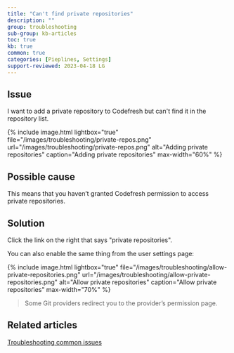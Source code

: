 ```yaml
---
title: "Can't find private repositories"
description: ""
group: troubleshooting
sub-group: kb-articles
toc: true
kb: true
common: true
categories: [Pieplines, Settings]
support-reviewed: 2023-04-18 LG
---
```


## Issue
I want to add a private repository to Codefresh but can't find it in the repository list.

{% include 
image.html 
lightbox="true" 
file="/images/troubleshooting/private-repos.png" 
url="/images/troubleshooting/private-repos.png"
alt="Adding private repositories" 
caption="Adding private repositories" 
max-width="60%"
%}

## Possible cause
This means that you haven’t granted Codefresh permission to access private repositories.

## Solution
Click the link on the right that says "private repositories".

You can also enable the same thing from the user settings page:

{% include 
image.html 
lightbox="true" 
file="/images/troubleshooting/allow-private-repositories.png" 
url="/images/troubleshooting/allow-private-repositories.png"
alt="Allow private repositories" 
caption="Allow private repositories" 
max-width="70%"
%}


> Some Git providers redirect you to the provider’s permission page.

## Related articles
[Troubleshooting common issues]({{site.baseurl}}/docs/troubleshooting/common-issues)
